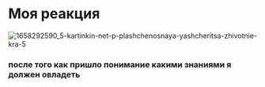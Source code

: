 # Моя реакция

![1658292590_5-kartinkin-net-p-plashchenosnaya-yashcheritsa-zhivotnie-kra-5](https://user-images.githubusercontent.com/105726646/202729691-827cb2be-e50e-4362-bf99-b302e41c157a.jpg)

### после того как пришло понимание какими знаниями я должен овладеть
